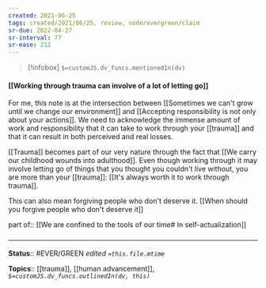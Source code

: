 ```yaml
---
created: 2021-06-25
tags: created/2021/06/25, review, node/evergreen/claim
sr-due: 2022-04-27
sr-interval: 77
sr-ease: 212
---
```

> [!infobox]
`$=customJS.dv_funcs.mentionedIn(dv)`

#### [[Working through trauma can involve of a lot of letting go]] 

For me, this note is at the intersection between 
[[Sometimes we can't grow until we change our environment]]
and 
[[Accepting responsibility is not only about your actions]]. 
We need to acknowledge the immense amount of work and responsibility that it can take to work through your [[trauma]]
and that it can result in both perceived and real losses.

[[Trauma]] becomes part of our very nature through the fact that 
[[We carry our childhood wounds into adulthood]].
Even though working through it may involve letting go of things that you thought you couldn't live without,
you are more than your [[trauma]]:
[[It's always worth it to work through trauma]].

This can also mean forgiving people who don't deserve it. [[When should you forgive people who don't deserve it]]

part of:: [[We are confined to the tools of our time# In self-actualization]]

### <hr class="footnote"/>

**Status**:: #EVER/GREEN 
*edited `=this.file.mtime`*

**Topics**:: [[trauma]], [[human advancement]], 
*`$=customJS.dv_funcs.outlinedIn(dv, this)`*
